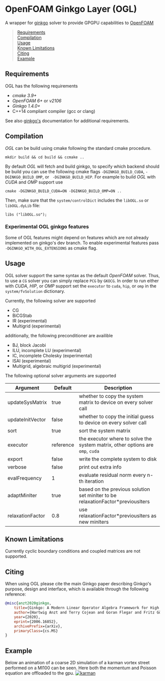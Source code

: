 # OpenFOAM Ginkgo Layer (OGL)
A wrapper for [ginkgo](https://github.com/ginkgo-project/ginkgo) solver to provide GPGPU capabilities to [OpenFOAM](https://openfoam.org/)

> [Requirements](https://github.com/hpsim/OGL#requirements)<br/>
> [Compilation](https://github.com/hpsim/OGL#Compilation)<br/>
> [Usage](https://github.com/hpsim/OGL#Usage)<br/>
> [Known Limitations](https://github.com/hpsim/OGL#Known_Limitations)<br/>
> [Citing](https://github.com/hpsim/OGL#Citing)<br/>
> [Example](https://github.com/hpsim/OGL#Example)<br/>


## Requirements

OGL has the following requirements

*   _cmake 3.9+_
*   _OpenFOAM 6+_ or _v2106_
*   _Ginkgo 1.4.0+_
*   C++14 compliant compiler (gcc or clang)

See also [ginkgo's](https://github.com/ginkgo-project/ginkgo) documentation for additional requirements.

## Compilation

*OGL* can be build using cmake following the standard cmake procedure. 

    mkdir build && cd build && ccmake ..

By default *OGL* will fetch and build ginkgo, to specify which backend should be build you can use the following cmake flags `-DGINKGO_BUILD_CUDA`, `-DGINKGO_BUILD_OMP`, or ` -DGINKGO_BUILD_HIP`. For example to build *OGL* with *CUDA* and *OMP* support use

    cmake -DGINKGO_BUILD_CUDA=ON -DGINKGO_BUILD_OMP=ON ..

Then, make sure that the `system/controlDict` includes the `libOGL.so` or  `libOGL.dyLib` file:

    libs ("libOGL.so");

### Experimental OGL ginkgo features

Some of OGL features might depend on features which are not already implemented on ginkgo's dev branch. To enable experimental features pass `-DGINKGO_WITH_OGL_EXTENSIONS` as cmake flag.


## Usage

OGL solver support the same syntax as the default *OpenFOAM* solver. Thus, to use a `CG` solver you can simply replace `PCG` by `GKOCG`. In order to run either with *CUDA*, *HIP*, or *OMP* support set the `executor` to `cuda`, `hip`, or `omp` in the  `system/fvSolution` dictionary.

Currently, the following solver are supported

* CG
* BiCGStab
* IR (experimental)
* Multigrid (experimental)

additionally, the following preconditioner are availible

* BJ, block Jacobi
* ILU, incomplete LU (experimental)
* IC, incomplete Cholesky (experimental)
* ISAI (experimental)
* Multigrid, algebraic multigrid (experimental)

The following optional solver arguments are supported

Argument | Default | Description
------------ | ------------- | -------------
updateSysMatrix | true | whether to copy the system matrix to device on every solver call
updateInitVector | false |whether to copy the initial guess to device on every solver call
sort | true | sort the system matrix
executor | reference | the executor where to solve the system matrix, other options are `omp`, `cuda`
export | false | write the complete system to disk
verbose | false | print out extra info
evalFrequency | 1 | evaluate residual norm every n-th iteration
adaptMinIter | true | based on the previous solution set minIter to be relaxationFactor*previousIters
relaxationFactor | 0.8 | use relaxationFactor*previousIters as new minIters

## Known Limitations

Currently cyclic boundary conditions and coupled matrices are not supported.

## Citing

When using OGL please cite the main Ginkgo paper describing Ginkgo's purpose, design and interface, which is
available through the following reference:

``` bibtex
@misc{anzt2020ginkgo,
    title={Ginkgo: A Modern Linear Operator Algebra Framework for High Performance Computing},
    author={Hartwig Anzt and Terry Cojean and Goran Flegar and Fritz Göbel and Thomas Grützmacher and Pratik Nayak and Tobias Ribizel and Yuhsiang Mike Tsai and Enrique S. Quintana-Ortí},
    year={2020},
    eprint={2006.16852},
    archivePrefix={arXiv},
    primaryClass={cs.MS}
}
```
## Example
Below an animation of a coarse 2D simulation of a karman vortex street performed on a MI100 can  be seen. Here both the momentum and Poisson equation are offloaded to the gpu.
[![karman](https://github.com/hpsim/OGL_DATA/blob/main/assets/U_mag_rainbow.gif)](https://github.com/hpsim/OGL_DATA/blob/main/assets/U_mag_rainbow.gif)
